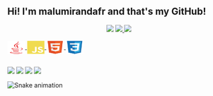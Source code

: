 ## Hi! I'm malumirandafr and that's my GitHub!

<div align="center">
  <img height="300em" src="https://media.discordapp.net/attachments/957403848807419926/1001317507732357210/unknown.png"/>
  <a href="https://github.com/malumirandafr">
  <img height="180em" src="https://github-readme-stats.vercel.app/api?username=malumirandafr&show_icons=true&theme=aura&include_all_commits=true&count_private=true"/>
  <img height="180em" src="https://github-readme-stats.vercel.app/api/top-langs/?username=malumirandafr&layout=compact&langs_count=7&theme=aura"/>
</div>

<div style="display: inline_block"><br>
  <img align="center" alt="Malu-Java" height="30" width="40" src="https://raw.githubusercontent.com/devicons/devicon/master/icons/java/java-plain.svg">
  <img align="center" alt="Malu-Js" height="30" width="40" src="https://raw.githubusercontent.com/devicons/devicon/master/icons/javascript/javascript-plain.svg">
  <img align="center" alt="Malu-HTML" height="30" width="40" src="https://raw.githubusercontent.com/devicons/devicon/master/icons/html5/html5-original.svg">
  <img align="center" alt="Malu-CSS" height="30" width="40" src="https://raw.githubusercontent.com/devicons/devicon/master/icons/css3/css3-original.svg">

</div>
  
</div>
 
  ##
 
<div> 
  <a href="https://instagram.com/malumfroes" target="_blank"><img src="https://img.shields.io/badge/-Instagram-%23E4405F?style=for-the-badge&logo=instagram&logoColor=white" target="_blank"></a>
 <a href="https://discord.com/users/829484190596202516" target="_blank"><img src="https://img.shields.io/badge/Discord-7289DA?style=for-the-badge&logo=discord&logoColor=white" target="_blank"></a> 
  <a href = "mailto:marialuisamirandafroes@gmail.com"><img src="https://img.shields.io/badge/-Gmail-%23333?style=for-the-badge&logo=gmail&logoColor=white" target="_blank"></a>
  <a href="https://www.linkedin.com/in/maria-luisa-miranda-fr%C3%B3es-4a5262213/" target="_blank"><img src="https://img.shields.io/badge/-LinkedIn-%230077B5?style=for-the-badge&logo=linkedin&logoColor=white" target="_blank"></a> 
 
  ![Snake animation](https://github.com/malumirandafr/malumirandafr/blob/output/github-contribution-grid-snake.svg)
 
</div>
